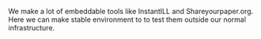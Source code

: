 We make a lot of embeddable tools like InstantILL and Shareyourpaper.org. Here we can make stable environment to to test them outside our normal infrastructure.
